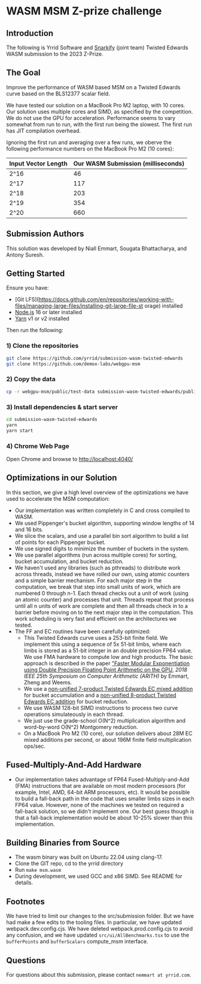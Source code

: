 # WASM MSM Z-prize challenge

## Introduction

The following is Yrrid Software and [Snarkify](https://snarkify.io/) (joint team) Twisted Edwards WASM submission to the 2023 Z-Prize.

## The Goal

Improve the performance of WASM based MSM on a Twisted Edwards curve based on the BLS12377 scalar field.

We have tested our solution on a MacBook Pro M2 laptop, with 10 cores.  Our solution uses multiple cores and
SIMD, as specified by the competition.  We do not use the GPU for acceleration.  Performance seems
to vary somewhat from run to run, with the first run being the slowest.  The first run has JIT compilation overhead.
 
Ignoring the first run and averaging over a few runs, we oberve the following performance numbers on the MacBook Pro M2
(10 cores):

|Input Vector Length | Our WASM Submission (milliseconds) | 
| --- | --- |
| 2^16 | 46 |
| 2^17 | 117 |
| 2^18 | 203 | 
| 2^19 | 354 | 
| 2^20 | 660 | 

## Submission Authors

This solution was developed by Niall Emmart, Sougata Bhattacharya, and Antony Suresh.  

## Getting Started

Ensure you have:

- [Git LFS](https://docs.github.com/en/repositories/working-with-files/managing-large-files/installing-git-large-file-st
orage)  installed
- [Node.js](https://nodejs.org) 16 or later installed
- [Yarn](https://yarnpkg.com) v1 or v2 installed

Then run the following:

### 1) Clone the repositories

```bash
git clone https://github.com/yrrid/submission-wasm-twisted-edwards
git clone https://github.com/demox-labs/webgpu-msm
```

### 2) Copy the data

```bash
cp -r webgpu-msm/public/test-data submission-wasm-twisted-edwards/public
```

### 3) Install dependencies & start server

```bash
cd submission-wasm-twisted-edwards
yarn
yarn start
```

### 4) Chrome Web Page

Open Chrome and browse to [http://localhost:4040/](http://localhost:4040/)

## Optimizations in our Solution

In this section, we give a high level overview of the optimizations we have used to accelerate the MSM computation:

-  Our implementation was written completely in C and cross compiled to WASM.
-  We used Pippenger's bucket algorithm, supporting window lengths of 14 and 16 bits.
-  We slice the scalars, and use a parallel bin sort algorithm to build a list of points for each Pippenger bucket.
-  We use signed digits to minimize the number of buckets in the system.
-  We use parallel algorithms (run across multiple cores) for sorting, bucket accumulation, and bucket reduction.
-  We haven't used any libraries (such as pthreads) to distribute work across threads, instead we have rolled our
   own, using atomic counters and a simple barrier mechanism.  For each major step in the computation, we break that
   step into small units of work, which are numbered 0 through n-1.  Each thread checks out a unit of work (using an
   atomic counter) and processes that unit.  Threads repeat that process until all n units of work are complete and
   then all threads check in to a barrier before moving on to the next major step in the computation.  This work scheduling
   is very fast and efficient on the architectures we tested.
-  The FF and EC routines have been carefully optimized:
   - This Twisted Edwards curve uses a 253-bit finite field.  We implement this using a sequence of 5x 51-bit limbs,
     where each limbs is stored as a 51-bit integer in an double precision FP64 value.   We use FMA hardware to compute
     low and high products.  The basic approach is described in the paper ["Faster Modular Exponentiation using Double 
     Precision Floating Point Arithmetic on the GPU](http://www.acsel-lab.com/arithmetic/arith25/pdf/17.pdf), 
     *2018 IEEE 25th Symposium on Computer Arithmetic (ARITH)* by Emmart, Zheng and Weems.
   - We use a [non-unified 7-product Twisted Edwards EC mixed addition](https://www.hyperelliptic.org/EFD/g1p/auto-twisted-extended-1.html#addition-madd-2008-hwcd-4)
     for bucket accumulation and a [non-unified 8-product Twisted Edwards EC addition](https://www.hyperelliptic.org/EFD/g1p/auto-twisted-extended-1.html#addition-add-2008-hwcd-4)
     for bucket reduction.  
   - We use WASM 128-bit SIMD instructions to process two curve operations simulateously in each thread.
   - We just use the grade-school O(N^2) multiplication algorithm and word-by-word O(N^2) Montgomery
     reduction.
   - On a MacBook Pro M2 (10 core), our solution delivers about 28M EC mixed additions per second, or
     about 196M finite field multiplication ops/sec.

## Fused-Multiply-And-Add Hardware

- Our implementation takes advantage of FP64 Fused-Multiply-and-Add (FMA) instructions that are available on most modern processors
  (for example, Intel, AMD, 64-bit ARM processors, etc).  It would be possible to build a fall-back path in the code that uses smaller
  limbs sizes in each FP64 value.  However, none of the machines we tested on required a fall-back solution, so we didn't implement one. 
  Our best guess though is that a fall-back implementation would be about 10-25% slower than this implementation.

## Building Binaries from Source

- The wasm binary was built on Ubuntu 22.04 using clang-17.
- Clone the GIT repo, cd to the yrrid directory
- Run `make msm.wasm` 
- During development, we used GCC and x86 SIMD.  See README for details.

## Footnotes

We have tried to limit our changes to the src/submission folder.  But we have had make a few edits
to the tooling files.  In particular, we have updated webpack.dev.config.cjs.  We have deleted 
webpack.prod.config.cjs to avoid any confusion, and we have updated `src/ui/AllBenchmarks.tsx`
to use the `bufferPoints` and `bufferScalars` compute_msm interface.

## Questions

For questions about this submission, please contact `nemmart at yrrid.com`.
